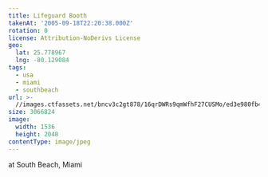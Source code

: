 ```yaml
---
title: Lifeguard Booth
takenAt: '2005-09-18T22:20:38.000Z'
rotation: 0
license: Attribution-NoDerivs License
geo:
  lat: 25.778967
  lng: -80.129084
tags:
  - usa
  - miami
  - southbeach
url: >-
  //images.ctfassets.net/bncv3c2gt878/16qrDWRs9qmWfhF27CUSMo/ed3e980fb44b34597350785df6747019/lifeguard-booth_4324802579_o
size: 3066824
image:
  width: 1536
  height: 2048
contentType: image/jpeg
---
```


at South Beach, Miami
